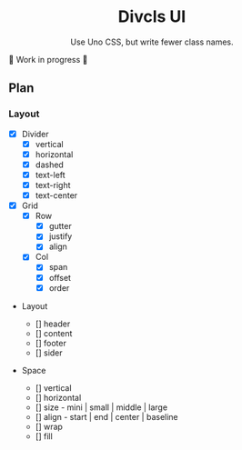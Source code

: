 <h1 align="center">Divcls UI</h1>

<p align="center">Use Uno CSS, but write fewer class names.</p>

🚧 Work in progress 🚧

## Plan

### Layout

- [x] Divider
  - [x] vertical
  - [x] horizontal
  - [x] dashed
  - [x] text-left
  - [x] text-right
  - [x] text-center

- [x] Grid
  - [x] Row
    - [x] gutter
    - [x] justify
    - [x] align
  - [x] Col
    - [x] span
    - [x] offset
    - [x] order

- Layout
  - [] header
  - [] content
  - [] footer
  - [] sider

- Space
  - [] vertical
  - [] horizontal
  - [] size - mini | small | middle | large
  - [] align - start | end | center | baseline
  - [] wrap
  - [] fill
